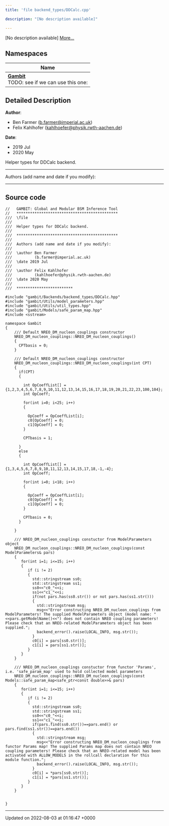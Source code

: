 ```yaml
---
title: 'file backend_types/DDCalc.cpp'

description: "[No description available]"

---
```







[No description available] [More...](#detailed-description)

## Namespaces

| Name           |
| -------------- |
| **[Gambit](/documentation/code/main/namespaces/namespacegambit/)** <br>TODO: see if we can use this one:  |

## Detailed Description


**Author**: 

  * Ben Farmer ([b.farmer@imperial.ac.uk](mailto:b.farmer@imperial.ac.uk)) 
  * Felix Kahlhofer ([kahlhoefer@physik.rwth-aachen.de](mailto:kahlhoefer@physik.rwth-aachen.de)) 


**Date**: 

  * 2019 Jul
  * 2020 May


Helper types for DDCalc backend.



------------------

Authors (add name and date if you modify):



------------------




## Source code

```
//   GAMBIT: Global and Modular BSM Inference Tool
//   *********************************************
///  \file
///
///  Helper types for DDCalc backend.
///
///  *********************************************
///
///  Authors (add name and date if you modify):
///
///  \author Ben Farmer
///          (b.farmer@imperial.ac.uk)
///  \date 2019 Jul
///
///  \author Felix Kahlhofer
///          (kahlhoefer@physik.rwth-aachen.de)
///  \date 2020 May
///
///  *************************

#include "gambit/Backends/backend_types/DDCalc.hpp"
#include "gambit/Utils/model_parameters.hpp"
#include "gambit/Utils/util_types.hpp" 
#include "gambit/Models/safe_param_map.hpp"
#include <sstream>

namespace Gambit
{
    /// Default NREO_DM_nucleon_couplings constructor
    NREO_DM_nucleon_couplings::NREO_DM_nucleon_couplings()
    {
      CPTbasis = 0;
    }

    /// Default NREO_DM_nucleon_couplings constructor
    NREO_DM_nucleon_couplings::NREO_DM_nucleon_couplings(int CPT)
    {
      if(CPT)
      {

        int OpCoeffList[] = {1,2,3,4,5,6,7,8,9,10,11,12,13,14,15,16,17,18,19,20,21,22,23,100,104};
        int OpCoeff;

        for(int i=0; i<25; i++)
        {

          OpCoeff = OpCoeffList[i];
          c0[OpCoeff] = 0;
          c1[OpCoeff] = 0;
        }

        CPTbasis = 1;

      }
      else
      {

        int OpCoeffList[] = {1,3,4,5,6,7,8,9,10,11,12,13,14,15,17,18,-1,-4};
        int OpCoeff;

        for(int i=0; i<18; i++)
        {

          OpCoeff = OpCoeffList[i];
          c0[OpCoeff] = 0;
          c1[OpCoeff] = 0;
        }

        CPTbasis = 0;
      }

    }

    /// NREO_DM_nucleon_couplings constuctor from ModelParameters object
    NREO_DM_nucleon_couplings::NREO_DM_nucleon_couplings(const ModelParameters& pars)
    {
       for(int i=1; i<=15; i++)
       {
          if (i != 2)
          {
            std::stringstream ss0;
            std::stringstream ss1;
            ss0<<"c0_"<<i;
            ss1<<"c1_"<<i;
            if(not pars.has(ss0.str()) or not pars.has(ss1.str()))
            {
              std::stringstream msg;
              msg<<"Error constructing NREO_DM_nucleon_couplings from ModelParameters! The supplied ModelParameters object (model name: "<<pars.getModelName()<<") does not contain NREO coupling parameters! Please check that an NREO-related ModelParameters object has been supplied.";
              backend_error().raise(LOCAL_INFO, msg.str());
            }
            c0[i] = pars[ss0.str()];
            c1[i] = pars[ss1.str()];
          }
       } 
    }

    /// NREO_DM_nucleon_couplings constuctor from functor 'Params', i.e. 'safe_param_map' used to hold collected model parameters 
    NREO_DM_nucleon_couplings::NREO_DM_nucleon_couplings(const Models::safe_param_map<safe_ptr<const double>>& pars)
    {
       for(int i=1; i<=15; i++)
       {
          if (i != 2)
          {
            std::stringstream ss0;
            std::stringstream ss1;
            ss0<<"c0_"<<i;
            ss1<<"c1_"<<i;
            if(pars.find(ss0.str())==pars.end() or pars.find(ss1.str())==pars.end())
            {
              std::stringstream msg;
              msg<<"Error constructing NREO_DM_nucleon_couplings from functor Params map! The supplied Params map does not contain NREO coupling parameters! Please check that an NREO-related model has been activated with ALLOW_MODELS in the rollcall declaration for this module function.";
              backend_error().raise(LOCAL_INFO, msg.str());
            }
            c0[i] = *pars[ss0.str()];
            c1[i] = *pars[ss1.str()];
          }
       }  
    }


}
```


-------------------------------

Updated on 2022-08-03 at 01:16:47 +0000
